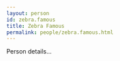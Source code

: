 ```yaml
---
layout: person
id: zebra.famous
title: Zebra Famous
permalink: people/zebra.famous.html
---
```


Person details...